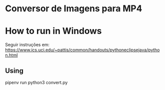 # Conversor de Imagens para MP4

# How to run in Windows
Seguir instruções em:
https://www.ics.uci.edu/~pattis/common/handouts/pythoneclipsejava/python.html

## Using
pipenv run python3 convert.py